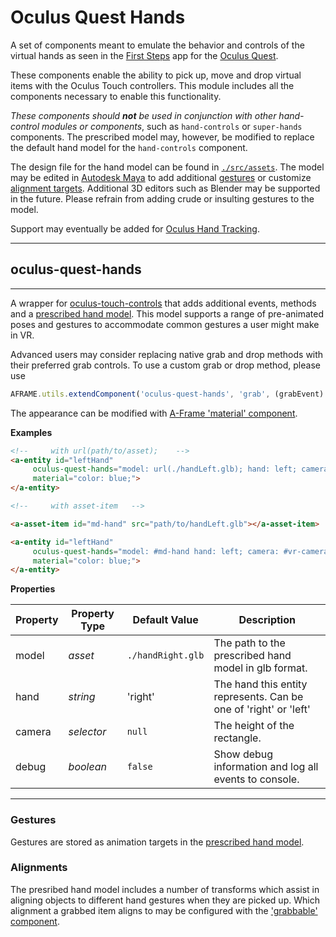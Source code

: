 # **Oculus Quest Hands**

A set of components meant to emulate the behavior and controls of the virtual hands as seen in the [First Steps](https://www.oculus.com/experiences/quest/1863547050392688) app for the [Oculus Quest](https://www.oculus.com/quest/).

These components enable the ability to pick up, move and drop virtual items with the Oculus Touch controllers. This module includes all the components necessary to enable this functionality. 

_These components should **not** be used in conjunction with other hand-control modules or components_, such as `hand-controls` or `super-hands` components. The prescribed model may, however, be modified to replace the default hand model for the `hand-controls` component.

The design file for the hand model can be found in [`./src/assets`](./src/assets). The model may be edited in [Autodesk Maya](https;//autodesk.com/maya) to add additional [gestures](#Gestures) or customize [alignment targets](#Alignments). Additional 3D editors such as Blender may be supported in the future. Please refrain from adding crude or insulting gestures to the model.


Support may eventually be added for [Oculus Hand Tracking](https://www.oculus.com/blog/introducing-hand-tracking-on-oculus-quest-bringing-your-real-hands-into-vr/?locale=en_US).

<hr>

## **oculus-quest-hands**

<hr>

A wrapper for [oculus-touch-controls](https://aframe.io/docs/master/components/oculus-touch-controls.html) that adds additional events, methods and a [prescribed hand model](./assets.md). This model supports a range of pre-animated poses and gestures to accommodate common gestures a user might make in VR.

Advanced users may consider replacing native grab and drop methods with their preferred grab controls. To use a custom grab or drop method, please use 
```js
AFRAME.utils.extendComponent('oculus-quest-hands', 'grab', (grabEvent) => {/*your custom grab code here*/});
```

The appearance can be modified with [A-Frame 'material' component](https://aframe.io/docs/master/components/material.html).

**Examples**

```html
<!--     with url(path/to/asset);    -->
<a-entity id="leftHand" 
	 oculus-quest-hands="model: url(./handLeft.glb); hand: left; camera: #vr-camera;"
	 material="color: blue;">
</a-entity>
```
```html
<!--     with asset-item   -->

<a-asset-item id="md-hand" src="path/to/handLeft.glb"></a-asset-item>

<a-entity id="leftHand" 
	 oculus-quest-hands="model: #md-hand hand: left; camera: #vr-camera;"
	 material="color: blue;">
</a-entity>
```

**Properties**

| Property | Property Type | Default Value |  Description  |
|---|---|---|---|
|  model | _asset_ |  `./handRight.glb` | The path to the prescribed hand model in glb format. |
|  hand | _string_  |  'right'  | The hand this entity represents. Can be one of 'right' or 'left' |
|  camera | _selector_  |  `null`  | The height of the rectangle. |
|  debug | _boolean_  |  `false`  | Show debug information and log all events to console. |

<hr>

### Gestures

Gestures are stored as animation targets in the [prescribed hand model](./assets.md). 

### Alignments

The presribed hand model includes a number of transforms which assist in aligning objects to different hand gestures when they are picked up. Which alignment a grabbed item aligns to may be configured with the ['grabbable' component](#grabbable).
